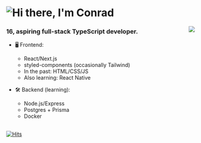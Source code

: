 <h1 align="left">
  <img src="https://raw.githubusercontent.com/cnrad/cnrad/main/header.svg" alt="Hi there, I'm Conrad" />
</h1>

<a href="https://discord.com/users/705665813994012695">
  <img src="https://lanyard-profile-readme.vercel.app/api/705665813994012695" align="right" />
</a>
                                                                                   
### 16, aspiring full-stack TypeScript developer.

- 🖥️ Frontend:
  - React/Next.js
  - styled-components (occasionally Tailwind)
  - In the past: HTML/CSS/JS
  - Also learning: React Native

- 🛠 Backend (learning):
  - Node.js/Express
  - Postgres + Prisma
  - Docker

\
[![Hits](https://hits.seeyoufarm.com/api/count/incr/badge.svg?url=https%3A%2F%2Fgithub.com%2Fcnrad&count_bg=%230263A4&title_bg=%23002D53&icon=github.svg&icon_color=%23FFFFFF&title=visits&edge_flat=false)](https://hits.seeyoufarm.com)
